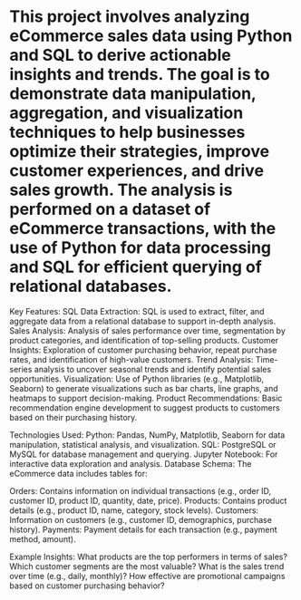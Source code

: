 # This project involves analyzing eCommerce sales data using Python and SQL to derive actionable insights and trends. The goal is to demonstrate data manipulation, aggregation, and visualization techniques to help businesses optimize their strategies, improve customer experiences, and drive sales growth. The analysis is performed on a dataset of eCommerce transactions, with the use of Python for data processing and SQL for efficient querying of relational databases.

Key Features:
SQL Data Extraction: SQL is used to extract, filter, and aggregate data from a relational database to support in-depth analysis.
Sales Analysis: Analysis of sales performance over time, segmentation by product categories, and identification of top-selling products.
Customer Insights: Exploration of customer purchasing behavior, repeat purchase rates, and identification of high-value customers.
Trend Analysis: Time-series analysis to uncover seasonal trends and identify potential sales opportunities.
Visualization: Use of Python libraries (e.g., Matplotlib, Seaborn) to generate visualizations such as bar charts, line graphs, and heatmaps to support decision-making.
Product Recommendations: Basic recommendation engine development to suggest products to customers based on their purchasing history.

Technologies Used:
Python: Pandas, NumPy, Matplotlib, Seaborn for data manipulation, statistical analysis, and visualization.
SQL: PostgreSQL or MySQL for database management and querying.
Jupyter Notebook: For interactive data exploration and analysis.
Database Schema:
The eCommerce data includes tables for:

Orders: Contains information on individual transactions (e.g., order ID, customer ID, product ID, quantity, date, price).
Products: Contains product details (e.g., product ID, name, category, stock levels).
Customers: Information on customers (e.g., customer ID, demographics, purchase history).
Payments: Payment details for each transaction (e.g., payment method, amount).

Example Insights:
What products are the top performers in terms of sales?
Which customer segments are the most valuable?
What is the sales trend over time (e.g., daily, monthly)?
How effective are promotional campaigns based on customer purchasing behavior?
